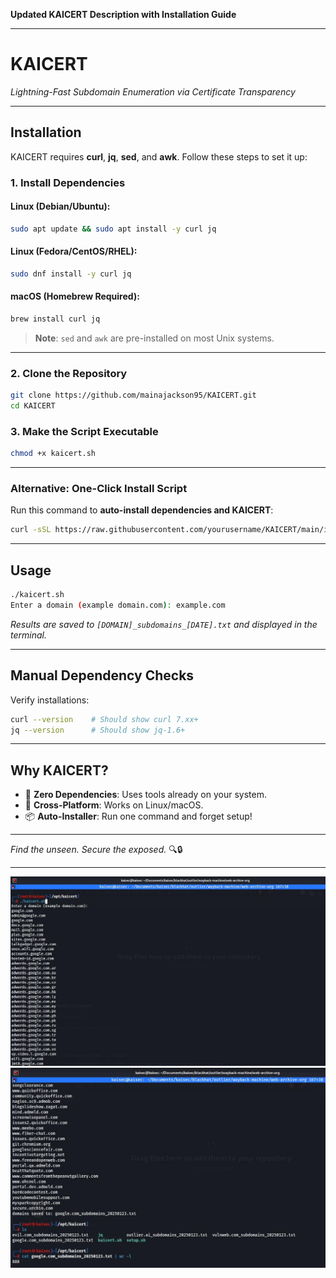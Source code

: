 **Updated KAICERT Description with Installation Guide**  

---

# **KAICERT**  
*Lightning-Fast Subdomain Enumeration via Certificate Transparency*  

---

## **Installation**  
KAICERT requires **curl**, **jq**, **sed**, and **awk**. Follow these steps to set it up:  

### **1. Install Dependencies**  
#### Linux (Debian/Ubuntu):  
```bash  
sudo apt update && sudo apt install -y curl jq  
```  
#### Linux (Fedora/CentOS/RHEL):  
```bash  
sudo dnf install -y curl jq  
```  
#### macOS (Homebrew Required):  
```bash  
brew install curl jq  
```  
> **Note**: `sed` and `awk` are pre-installed on most Unix systems.  

---

### **2. Clone the Repository**  
```bash  
git clone https://github.com/mainajackson95/KAICERT.git  
cd KAICERT  
```  

### **3. Make the Script Executable**  
```bash  
chmod +x kaicert.sh  
```  

---

### **Alternative: One-Click Install Script**  
Run this command to **auto-install dependencies and KAICERT**:  
```bash  
curl -sSL https://raw.githubusercontent.com/yourusername/KAICERT/main/install.sh | bash  
```  

---

## **Usage**  
```bash  
./kaicert.sh  
Enter a domain (example domain.com): example.com  
```  
*Results are saved to `[DOMAIN]_subdomains_[DATE].txt` and displayed in the terminal.*  

---

## **Manual Dependency Checks**  
Verify installations:  
```bash  
curl --version    # Should show curl 7.xx+  
jq --version      # Should show jq-1.6+  
```  

---

## **Why KAICERT?**  
- 🚀 **Zero Dependencies**: Uses tools already on your system.  
- 🔄 **Cross-Platform**: Works on Linux/macOS.  
- 📦 **Auto-Installer**: Run one command and forget setup!  

---

*Find the unseen. Secure the exposed.* 🔍🔒  

---

![Demo](https://github.com/mainajackson95/kaicert/blob/main/ss/Screenshot_2025-01-23_19-48-50.jpg)
![Demo](https://github.com/mainajackson95/kaicert/blob/main/ss/Screenshot_2025-01-23_19-51-11.jpg)  

